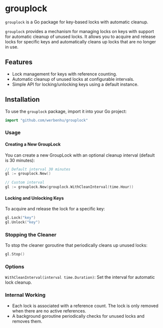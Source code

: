 # grouplock


`grouplock` is a Go package for key-based locks with automatic cleanup.

`grouplock` provides a mechanism for managing locks on keys with support for automatic cleanup of unused locks. It allows you to acquire and release locks for specific keys and automatically cleans up locks that are no longer in use.

## Features

- Lock management for keys with reference counting.
- Automatic cleanup of unused locks at configurable intervals.
- Simple API for locking/unlocking keys using a default instance.

## Installation

To use the `grouplock` package, import it into your Go project:

```go
import "github.com/werbenhu/grouplock"
```

### Usage

#### Creating a New GroupLock

You can create a new GroupLock with an optional cleanup interval (default is 30 minutes):


```go
// Default interval 30 minutes
gl := grouplock.New() 

// Custom interval
gl := grouplock.New(grouplock.WithCleanInterval(time.Hour)) 
```

#### Locking and Unlocking Keys
To acquire and release the lock for a specific key:

```go
gl.Lock("key")
gl.Unlock("key")
```

### Stopping the Cleaner

To stop the cleaner goroutine that periodically cleans up unused locks:
```go
gl.Stop()
```

### Options

`WithCleanInterval(interval time.Duration)`: Set the interval for automatic lock cleanup.

### Internal Working

- Each lock is associated with a reference count. The lock is only removed when there are no active references.
- A background goroutine periodically checks for unused locks and removes them.
